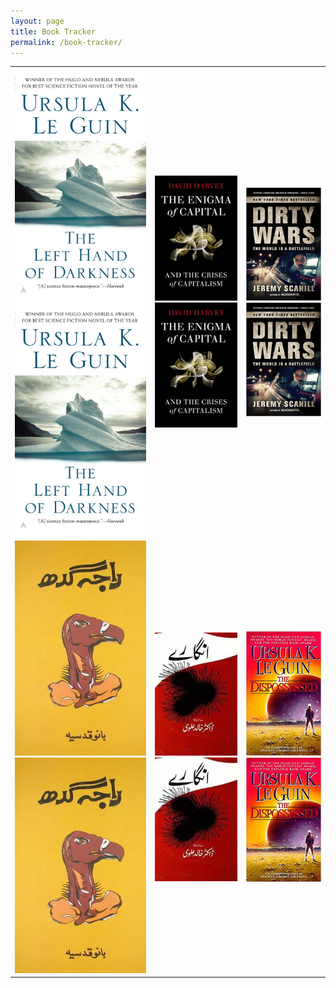 ```yaml
---
layout: page
title: Book Tracker
permalink: /book-tracker/
---
```


<table class='book-tracker'>
<tr>
<td>
<div class="read" style="--proportion: 60%">
<img src="/assets/images/left_hand.jpg">
</div>
<div class="unread">
<img src="/assets/images/left_hand.jpg">
</div>
</td>
<td>
<div class="read" style="--proportion: 10%">
<img src="/assets/images/enigma.jpg">
</div>
<div class="unread">
<img src="/assets/images/enigma.jpg">
</div>
</td>
<td>
<div class="read" style="--proportion: 35%">
<img src="/assets/images/dirty_wars.jpg">
</div>
<div class="unread">
<img src="/assets/images/dirty_wars.jpg">
</div>
</td>
</tr>
<tr>
<td>
<div class="read" style="--proportion: 10%">
<img src="/assets/images/raja_gidh.jpg">
</div>
<div class="unread">
<img src="/assets/images/raja_gidh.jpg">
</div>
</td>
<td>
<div class="read" style="--proportion: 10%">
<img src="/assets/images/angarey.jpg">
</div>
<div class="unread">
<img src="/assets/images/angarey.jpg">
</div>
</td>
<td>
<div class="read" style="--proportion: 10%">
<img src="/assets/images/dispossessed.jpeg">
</div>
<div class="unread">
<img src="/assets/images/dispossessed.jpeg">
</div>
</td>
</tr>
</table>
